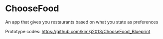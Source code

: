 # ChooseFood
An app that gives you restaurants based on what you state as preferences

Prototype codes: https://github.com/kimkj2013/ChooseFood_Blueprint